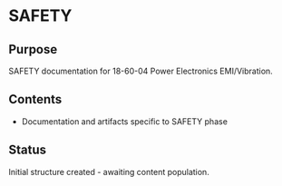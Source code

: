 # SAFETY

## Purpose
SAFETY documentation for 18-60-04 Power Electronics EMI/Vibration.

## Contents
- Documentation and artifacts specific to SAFETY phase

## Status
Initial structure created - awaiting content population.
